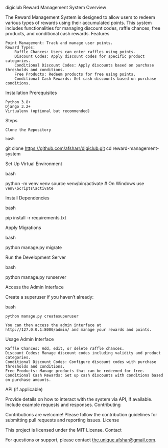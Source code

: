  digiclub
Reward Management System
Overview

The Reward Management System is designed to allow users to redeem various types of rewards using their accumulated points. This system includes functionalities for managing discount codes, raffle chances, free products, and conditional cash rewards.
Features

    Point Management: Track and manage user points.
    Reward Types:
        Raffle Chances: Users can enter raffles using points.
        Discount Codes: Apply discount codes for specific product categories.
        Conditional Discount Codes: Apply discounts based on purchase thresholds and conditions.
        Free Products: Redeem products for free using points.
        Conditional Cash Rewards: Get cash discounts based on purchase conditions.

Installation
Prerequisites

    Python 3.8+
    Django 3.2+
    Virtualenv (optional but recommended)

Steps

    Clone the Repository

    bash

git clone https://github.com/afsharr/digiclub.git
cd reward-management-system

Set Up Virtual Environment

bash

python -m venv venv
source venv/bin/activate  # On Windows use `venv\Scripts\activate`

Install Dependencies

bash

pip install -r requirements.txt

Apply Migrations

bash

python manage.py migrate

Run the Development Server

bash

python manage.py runserver

Access the Admin Interface

Create a superuser if you haven’t already:

bash

    python manage.py createsuperuser

    You can then access the admin interface at http://127.0.0.1:8000/admin/ and manage your rewards and points.

Usage
Admin Interface

    Raffle Chances: Add, edit, or delete raffle chances.
    Discount Codes: Manage discount codes including validity and product categories.
    Conditional Discount Codes: Configure discount codes with purchase thresholds and conditions.
    Free Products: Manage products that can be redeemed for free.
    Conditional Cash Rewards: Set up cash discounts with conditions based on purchase amounts.

API (if applicable)

Provide details on how to interact with the system via API, if available. Include example requests and responses.
Contributing

Contributions are welcome! Please follow the contribution guidelines for submitting pull requests and reporting issues.
License

This project is licensed under the MIT License.
Contact

For questions or support, please contact the.unique.afshar@gmail.com.
